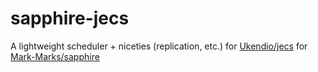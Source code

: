 # sapphire-jecs
A lightweight scheduler + niceties (replication, etc.) for [Ukendio/jecs](https://github.com/Ukendio/jecs) for [Mark-Marks/sapphire](https://github.com/Mark-Marks/sapphire)
